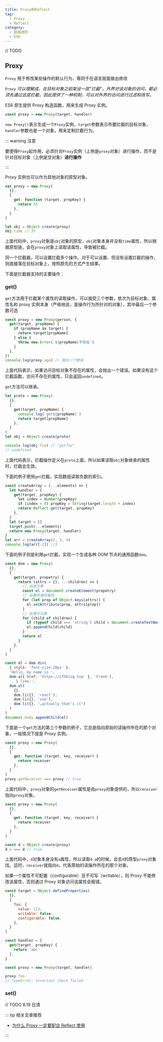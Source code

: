 ```yaml
---
title: Proxy和Reflect
tag:
  - Proxy
  - Reflect
category:
  - 前端进阶
  - ES6
---
```


// TODO

## Proxy

`Proxy` 用于修改某些操作的默认行为，等同于在语言层面做出修改

_`Proxy` 可以理解成，在目标对象之前架设一层“拦截”，外界对该对象的访问，都必须先通过这层拦截，因此提供了一种机制，可以对外界的访问进行过滤和改写。_

ES6 原生提供 Proxy 构造函数，用来生成 Proxy 实例。

```js
const proxy = new Proxy(target, handler)
```

`new Proxy()`表示生成一个`Proxy`实例，`target`参数表示所要拦截的目标对象，`handler`参数也是一个对象，用来定制拦截行为。

::: warning 注意

要使得`Proxy`起作用，必须针对`Proxy`实例（上例是`proxy`对象）进行操作，而不是针对目标对象（上例是空对象）**进行操作**

:::

Proxy 实例也可以作为其他对象的原型对象。

```js
var proxy = new Proxy(
  {},
  {
    get: function (target, propKey) {
      return 35
    },
  }
)

let obj = Object.create(proxy)
obj.time // 35
```

上面代码中，`proxy`对象是`obj`对象的原型，`obj`对象本身并没有`time`属性，所以根据原型链，会在`proxy`对象上读取该属性，导致被拦截。

同一个拦截器，可以设置拦截多个操作。对于可以设置、但没有设置拦截的操作，则直接落在目标对象上，按照原先的方式产生结果。

下面是拦截器支持的主要操作：

### get()

`get`方法用于拦截某个属性的读取操作，可以接受三个参数，依次为目标对象、属性名和 proxy 实例本身（严格地说，是操作行为所针对的对象），其中最后一个参数可选

```js
const proxy = new Proxy(person, {
  get(target, propName) {
    if (propName in target) {
      return target[propName]
    } else {
      throw new Error(`${propName}不存在`)
    }
  },
})
console.log(proxy.age) // 抛出一个错误
```

上面代码表示，如果访问目标对象不存在的属性，会抛出一个错误。如果没有这个拦截函数，访问不存在的属性，只会返回`undefined`。

`get`方法可以继承。

```js
let proto = new Proxy(
  {},
  {
    get(target, propName) {
      console.log(`get${propName}`)
      return target[propName]
    },
  }
)
let obj = Object.create(proto)

console.log(obj.foo) // "getfoo"
// undefined
```

上面代码表示，拦截操作定义在`proto`上面，所以如果读取`obj`对象继承的属性时，拦截会生效。

下面的例子使用`get`拦截，实现数组读取负数的索引。

```js
const createArray = (...elements) => {
  let handler = {
    get(target, propKey) {
      let index = Number(propKey)
      if (index < 0) propKey = String(target.length + index)
      return Reflect.get(target, propKey)
    },
  }
  let target = []
  target.push(...elements)
  return new Proxy(target, handler)
}
let arr = createArray(2, 3, 4)
console.log(arr[-2]) //3
```

下面的例子则是利用`get`拦截，实现一个生成各种 DOM 节点的通用函数`dom`。

```js
const dom = new Proxy(
  {},
  {
    get(target, propetry) {
      return (attrs = {}, ...children) => {
        // 创造元素
        const el = document.createElement(propetry)
        // 设置传递的属性
        for (let prop of Object.keys(attrs)) {
          el.setAttribute(prop, attrs[prop])
        }
        // 处理子元素
        for (child of children) {
          if (typeof child === 'string') child = document.createTextNode(child)
          el.appendChild(child)
        }
        return el
      }
    },
  }
)

const el = dom.div(
  { style: 'font-size:20px' },
  'Hello, my name is ',
  dom.a({ href: 'https://zfhblog.top' }, 'Frank'),
  '. I like:',
  dom.ul(
    {},
    dom.li({}, 'react'),
    dom.li({}, 'vue'),
    dom.li({}, "…actually that's it")
  )
)
document.body.appendChild(el)
```

下面是一个`get`方法的第三个参数的例子，它总是指向原始的读操作所在的那个对象，一般情况下就是 Proxy 实例。

```javascript
const proxy = new Proxy(
  {},
  {
    get: function (target, key, receiver) {
      return receiver
    },
  }
)
proxy.getReceiver === proxy // true
```

上面代码中，`proxy`对象的`getReceiver`属性是由`proxy`对象提供的，所以`receiver`指向`proxy`对象。

```javascript
const proxy = new Proxy(
  {},
  {
    get: function (target, key, receiver) {
      return receiver
    },
  }
)

const d = Object.create(proxy)
d.a === d // true
```

上面代码中，`d`对象本身没有`a`属性，所以读取`d.a`的时候，会去`d`的原型`proxy`对象找。这时，`receiver`就指向`d`，代表原始的读操作所在的那个对象。

如果一个属性不可配置（configurable）且不可写（writable），则 Proxy 不能修改该属性，否则通过 Proxy 对象访问该属性会报错。

```js
const target = Object.defineProperties(
  {},
  {
    foo: {
      value: 123,
      writable: false,
      configurable: false,
    },
  }
)

const handler = {
  get(target, propKey) {
    return 'abc'
  },
}

const proxy = new Proxy(target, handler)

proxy.foo
// TypeError: Invariant check failed
```

### set()

// TODO 8.19 日清

::: tip 相关文章推荐

- [为什么 Proxy 一定要配合 Reflect 使用](https://juejin.cn/post/7080916820353351688)

:::
